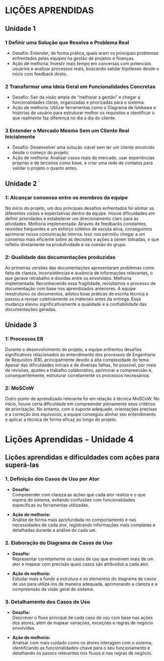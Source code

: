 # LIÇÕES APRENDIDAS
## Unidade 1
### 1 Definir uma Solução que Resolva o Problema Real
<ul>
<li>Desafio: Entender, de forma prática, quais eram os principais problemas enfrentados pelas equipes na gestão de projetos e finanças.</li>
<li>Ação de melhoria: Investir mais tempo em conversas com potenciais usuários e analisar processos reais, buscando validar hipóteses desde o início com feedback direto.</li>
</ul>

### 2 Transformar uma Ideia Geral em Funcionalidades Concretas
<ul>
<li>Desafio: Sair da visão ampla de “melhorar a gestão” e chegar a funcionalidades claras, organizadas e priorizadas para o sistema.</li>
<li>Ação de melhoria: Utilizar ferramentas como o Diagrama de Ishikawa e histórias de usuário para estruturar melhor os requisitos e identificar o que realmente faz diferença no dia a dia do cliente.</li>
</ul>

### 3 Entender o Mercado Mesmo Sem um Cliente Real Inicialmente
<ul>
<li>Desafio: Desenvolver uma solução viável sem ter um cliente envolvido desde o começo do projeto.</li>
<li>Ação de melhoria: Analisar casos reais do mercado, usar experiências próprias e de terceiros como base, e criar uma rede de contatos para validar o projeto o quanto antes.
</li>
</ul>

## Unidade 2
### 1: Alcançar consenso entre os membros da equipe
No início do projeto, um dos principais desafios enfrentados foi alinhar as diferentes visões e expectativas dentro da equipe. Houve dificuldades em definir prioridades e estabelecer um direcionamento claro para as atividades.
Melhoria implementada: Através de feedbacks constantes, reuniões frequentes e um esforço coletivo de escuta ativa, conseguimos aprimorar nossa comunicação interna. Isso nos permitiu chegar a um consenso mais eficiente sobre as decisões e ações a serem tomadas, o que refletiu diretamente na produtividade e na coesão do grupo.

### 2: Qualidade das documentações produzidas
As primeiras versões das documentações apresentaram problemas como falta de clareza, inconsistências e ausência de informações relevantes, o que gerava retrabalho e dúvidas entre os envolvidos.
Melhoria implementada: Reconhecendo essa fragilidade, revisitamos o processo de documentação com base nos aprendizados anteriores. A equipe reestruturou os documentos, adotou boas práticas de escrita técnica e passou a revisar coletivamente os materiais antes da entrega. Essa mudança elevou significativamente a qualidade e a confiabilidade das documentações geradas.

## Unidade 3
### 1: Processos ER
Durante o desenvolvimento do projeto, a equipe enfrentou desafios significativos relacionados ao entendimento dos processos de Engenharia de Requisitos (ER), principalmente devido à alta complexidade do tema. Apesar das dificuldades iniciais e de diversas falhas, foi possível, por meio de revisões, ajustes e trabalho colaborativo, aprimorar a compreensão e, consequentemente, estruturar corretamente os processos necessários.

### 2: MoSCoW
Outro ponto de aprendizado relevante foi em relação à técnica MoSCoW. No início, houve certa dificuldade em compreender plenamente seus critérios de priorização. No entanto, com o suporte adequado, orientações precisas e a correção dos equívocos, a equipe conseguiu alinhar seu entendimento e aplicar a técnica de forma eficaz ao longo do projeto.

# Lições Aprendidas - Unidade 4

## Lições aprendidas e dificuldades com ações para superá-las

### 1. Definição dos Casos de Uso por Ator

- **Desafio:**  
  Compreender com clareza as ações que cada ator realiza e o que espera do sistema, evitando confusões com funcionalidades específicas ou ferramentas utilizadas.

- **Ação de melhoria:**  
  Análise de forma mais aprofundada no comportamento e nas necessidades de cada ator, registrando informações mais completas e detalhadas durante a análise de cada um.


### 2. Elaboração do Diagrama de Casos de Uso

- **Desafio:**  
  Representar corretamente os casos de uso que envolvem mais de um ator e mapear com precisão quais casos são atribuídos a cada ator.

- **Ação de melhoria:**  
  Estudar mais a fundo a estrutura e os elementos do diagrama de casos de uso para utilizá-los de maneira adequada, aprimorando a clareza e a compreensão da visão geral do sistema.


### 3. Detalhamento dos Casos de Uso

- **Desafio:**  
  Descrever o fluxo principal de cada caso de uso com base nas ações dos atores, além de mapear variações, exceções e regras de negócio envolvidas.

- **Ação de melhoria:**  
  Analisar com mais cuidado como os atores interagem com o sistema, identificando as funcionalidades-chave para o seu funcionamento e detalhando os passos relevantes nos fluxos e nas regras de negócio.
